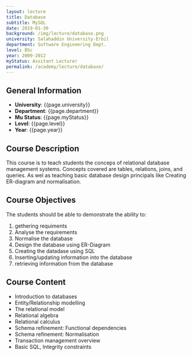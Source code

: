 ```yaml
---
layout: lecture
title: Database
subtitle: MySQL
date: 2019-01-30
background: /img/lecture/database.png
university: Salahaddin University-Erbil
department: Software Engineering Dept.
level: BSc
year: 2009-2012
myStatus: Assitant Lecturer
permalink: /academy/lecture/database/
---
```


## General Information

- **University**: {{page.university}}
- **Department**: {{page.department}}
- **Mu Status**: {{page.myStatus}}
- **Level**: {{page.level}}
- **Year**: {{page.year}}

## Course Description

This course is to teach students the conceps of relational database management systems. Concepts covered are tables, relations, joins, and queries. As wel as teaching basic database design principals like Creating ER-diagram and normalisation.

## Course Objectives

The students should be able to demonstrate the ability to:

1. gethering requiments
1. Analyse the requirements
1. Normalise the database
1. Design the database using ER-Diagram
1. Creating the datadase using SQL
1. Inserting/updating information into the database
1. retrieving information from the database

## Course Content

- Introduction to databases
- Entity/Relationship modelling
- The relational model
- Relational algebra
- Relational calculus
- Schema refinement: Functional dependencies
- Schema refinement: Normalisation
- Transaction management overview
- Basic SQL, Integrity constraints

